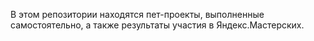 В этом репозитории находятся пет-проекты, выполненные самостоятельно, а также результаты участия в Яндекс.Мастерских.
